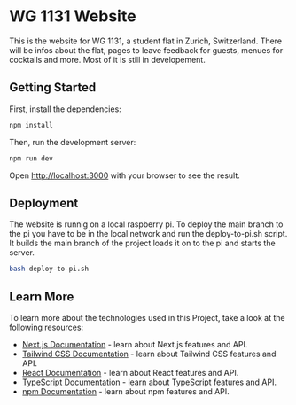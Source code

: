 # WG 1131 Website

This is the website for WG 1131, a student flat in Zurich, Switzerland. There will be infos about the flat, pages to leave feedback for guests, menues for cocktails and more. Most of it is still in developement.

## Getting Started

First, install the dependencies:

```bash
npm install
```

Then, run the development server:

```bash
npm run dev
```

Open [http://localhost:3000](http://localhost:3000) with your browser to see the result.

## Deployment

The website is runnig on a local raspberry pi. To deploy the main branch to the pi you have to be in the local network and run the deploy-to-pi.sh script. It builds the main branch of the project loads it on to the pi and starts the server.

```bash
bash deploy-to-pi.sh
```

## Learn More

To learn more about the technologies used in this Project, take a look at the following resources:

- [Next.js Documentation](https://nextjs.org/docs) - learn about Next.js features and API.
- [Tailwind CSS Documentation](https://tailwindcss.com/docs) - learn about Tailwind CSS features and API.
- [React Documentation](https://reactjs.org/docs/getting-started.html) - learn about React features and API.
- [TypeScript Documentation](https://www.typescriptlang.org/docs/) - learn about TypeScript features and API.
- [npm Documentation](https://docs.npmjs.com/) - learn about npm features and API.